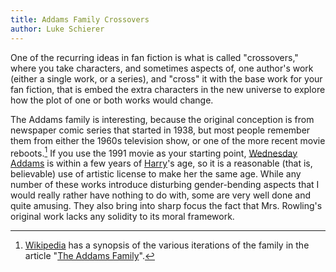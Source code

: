 ```yaml
--- 
title: Addams Family Crossovers 
author: Luke Schierer 
---
```


One of the recurring ideas in fan fiction is what is called
"crossovers," where you take characters, and sometimes aspects of,
one author's work (either a single work, or a series), and "cross"
it with the base work for your fan fiction, that is embed the extra
characters in the new universe to explore how the plot of one or
both works would change.

The Addams family is interesting, because the original conception
is from newspaper comic series that started in 1938, but most people
remember them from either the 1960s television show, or one of the
more recent movie reboots.[^240910-1]  If you use the 1991 movie
as your starting point, [Wednesday Addams] is within a few years
of [Harry]'s age, so it is a reasonable (that is, believable) use
of artistic license to make her the same age.  While any number of
these works introduce disturbing gender-bending aspects that I would
really rather have nothing to do with, some are very well done and
quite amusing.  They also bring into sharp focus the fact that Mrs.
Rowling's original work lacks any solidity to its moral framework.


[^240910-1]: [Wikipedia](https://wikipedia.org) has a synopsis of
the various iterations of the family in the article "[The Addams
Family](https://.wikipedia.org/wiki/The_Addams_Family)".

[Wednesday Addams]: <https://en.wikipedia.org/wiki/Wednesday_Addams>

[Harry]: </harrypedia/people/potter/harry_james/>

